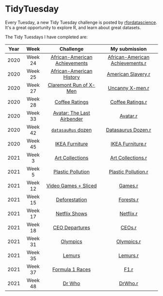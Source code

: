 # TidyTuesday

Every Tuesday, a new Tidy Tuesday challenge is posted by [rfordatascience](https://github.com/rfordatascience/tidytuesday). It's a great opportunity to explore R, and learn about great datasets.


The Tidy Tuesdays I have completed are:

Year | Week | Challenge | My submission 
:---: | :---: | :---: | :---: |
2020 | Week 24 | [African-American Achievements](https://github.com/rfordatascience/tidytuesday/blob/master/data/2020/2020-06-09/readme.md) | [African-American Achievements.r](2020/Week%2024/AfricanAmericanAchievements.r) |
2020 | Week 25 | [African-American History](https://github.com/rfordatascience/tidytuesday/blob/master/data/2020/2020-06-16/readme.md) | [American Slavery.r](2020/Week%2025/AmericanSlavery.r) |
2020 | Week 27 | [Claremont Run of X-Men](https://github.com/rfordatascience/tidytuesday/blob/master/data/2020/2020-06-30/readme.md) | [Uncanny X-men.r](2020/Week%2027/Uncanny_X_men.r) |
2020 | Week 28 | [Coffee Ratings](https://github.com/rfordatascience/tidytuesday/blob/master/data/2020/2020-07-07/readme.md) | [Coffee Ratings.r](2020/Week%2028/CoffeeRatings.r)
2020 | Week 33 | [Avatar: The Last Airbender](https://github.com/rfordatascience/tidytuesday/blob/master/data/2020/2020-08-11/readme.md) | [Avatar.r](2020/Week%2033/Avatar.r)
2020 | Week 42 | [`datasauRus` dozen](https://github.com/rfordatascience/tidytuesday/blob/master/data/2020/2020-10-13/readme.md) | [Datasaurus Dozen.r](2020/Week%2042/DatasaurusDozen.r)
2020 | Week 45 | [IKEA Furniture](https://github.com/rfordatascience/tidytuesday/blob/master/data/2020/2020-11-03/readme.md) | [IKEA Furniture.r](2020/Week%2045/IKEAFurniture.r)
2021 | Week 3 | [Art Collections](https://github.com/rfordatascience/tidytuesday/blob/master/data/2021/2021-01-12/readme.md) | [Art Collections.r](2021/Week%203/ArtCollections.r)
2021 | Week 5 | [Plastic Pollution](https://github.com/rfordatascience/tidytuesday/blob/master/data/2021/2021-01-26/readme.md) | [Plastic Pollution.r](2021/Week%205/PlasticPollution.r)
2021 | Week 12 | [Video Games + Sliced](https://github.com/rfordatascience/tidytuesday/blob/master/data/2021/2021-03-16/readme.md) | [Games.r](2021/Week%2012/Games.r)
2021 | Week 15 | [Deforestation](https://github.com/rfordatascience/tidytuesday/blob/master/data/2021/2021-04-06/readme.md)  | [Forests.r](2021/Week%2015/Forests.r)
2021 | Week 17 | [Netflix Shows](https://github.com/rfordatascience/tidytuesday/blob/master/data/2021/2021-04-20/readme.md)  | [Netflix.r](2021/Week%2017/Netflix.r)
2021 | Week 18 | [CEO Departures](https://github.com/rfordatascience/tidytuesday/blob/master/data/2021/2021-04-27/readme.md)  | [CEOs.r](2021/Week%2018/CEOs.r)
2021 | Week 31 | [Olympics](https://github.com/rfordatascience/tidytuesday/blob/master/data/2021/2021-07-27/readme.md)  | [Olympics.r](2021/Week%2031/Olympics.r)
2021 | Week 35 | [Lemurs](https://github.com/rfordatascience/tidytuesday/blob/master/data/2021/2021-08-24/readme.md)  | [Lemurs.r](2021/Week%2035/Lemurs.r)
2021 | Week 37 | [Formula 1 Races](https://github.com/rfordatascience/tidytuesday/blob/master/data/2021/2021-09-07/readme.md)  | [F1.r](2021/Week%2037/F1.r)
2021 | Week 48 | [Dr Who](https://github.com/rfordatascience/tidytuesday/blob/master/data/2021/2021-11-23/readme.md)  | [DrWho.r](2021/Week%2048/DrWho.r)
